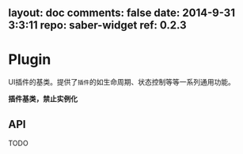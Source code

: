 layout: doc
comments: false
date: 2014-9-31 3:3:11
repo: saber-widget
ref: 0.2.3
---

# Plugin

UI插件的基类。提供了`插件`的如生命周期、状态控制等等一系列通用功能。

**插件基类，禁止实例化**

## API

TODO

